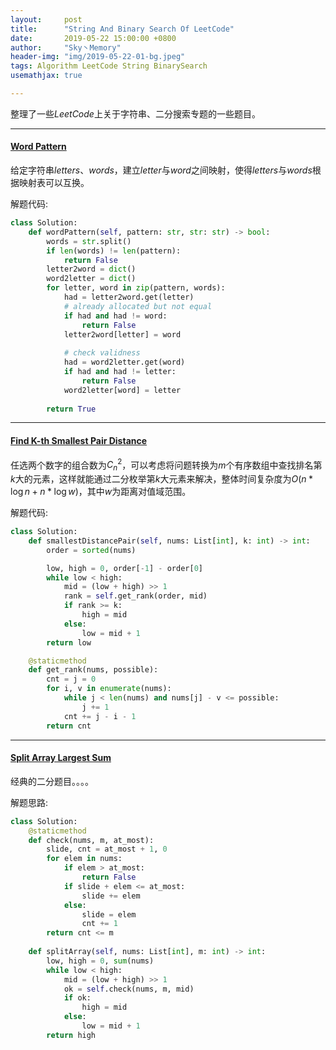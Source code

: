 ```yaml
---
layout:     post
title:      "String And Binary Search Of LeetCode"
date:       2019-05-22 15:00:00 +0800
author:     "Sky丶Memory"
header-img: "img/2019-05-22-01-bg.jpeg"
tags: Algorithm LeetCode String BinarySearch
usemathjax: true

---
```


整理了一些*LeetCode*上关于字符串、二分搜索专题的一些题目。

---

#### [Word Pattern](https://leetcode.com/problems/word-pattern/)

给定字符串*letters*、*words*，建立*letter*与*word*之间映射，使得*letters*与*words*根据映射表可以互换。

解题代码:

```python
class Solution:
    def wordPattern(self, pattern: str, str: str) -> bool:
        words = str.split()
        if len(words) != len(pattern):
            return False
        letter2word = dict()
        word2letter = dict()
        for letter, word in zip(pattern, words):
            had = letter2word.get(letter)
            # already allocated but not equal
            if had and had != word:
                return False
            letter2word[letter] = word
            
            # check validness
            had = word2letter.get(word)
            if had and had != letter:
                return False
            word2letter[word] = letter
        
        return True
```

---

#### [Find K-th Smallest Pair Distance](https://leetcode.com/problems/find-k-th-smallest-pair-distance/)

任选两个数字的组合数为$C_n^2$，可以考虑将问题转换为$m$个有序数组中查找排名第$k$大的元素，这样就能通过二分枚举第$k$大元素来解决，整体时间复杂度为$O(n* \log n+n* \log w)$，其中$w$为距离对值域范围。

解题代码:

```python
class Solution:
    def smallestDistancePair(self, nums: List[int], k: int) -> int:
        order = sorted(nums)

        low, high = 0, order[-1] - order[0]
        while low < high:
            mid = (low + high) >> 1
            rank = self.get_rank(order, mid)
            if rank >= k:
                high = mid
            else:
                low = mid + 1
        return low

    @staticmethod
    def get_rank(nums, possible):
        cnt = j = 0
        for i, v in enumerate(nums):
            while j < len(nums) and nums[j] - v <= possible:
                j += 1
            cnt += j - i - 1
        return cnt
```

---

#### [Split Array Largest Sum](https://leetcode.com/problems/split-array-largest-sum/)

经典的二分题目。。。。

解题思路:

```python
class Solution:
    @staticmethod
    def check(nums, m, at_most):
        slide, cnt = at_most + 1, 0
        for elem in nums:
            if elem > at_most:
                return False
            if slide + elem <= at_most:
                slide += elem
            else:
                slide = elem
                cnt += 1
        return cnt <= m
    
    def splitArray(self, nums: List[int], m: int) -> int:
        low, high = 0, sum(nums)
        while low < high:
            mid = (low + high) >> 1
            ok = self.check(nums, m, mid)
            if ok:
                high = mid
            else:
                low = mid + 1
        return high
```

